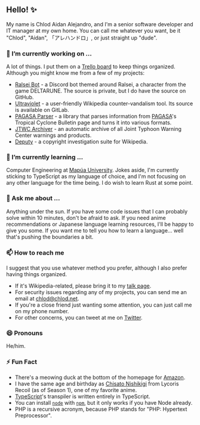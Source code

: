 ## Hello! ✨

My name is Chlod Aidan Alejandro, and I'm a senior software developer and IT manager at my own home. You can call me whatever you want, be it "Chlod", "Aidan", 「アレハンドロ」, or just straight up "dude".

### 🔭 I’m currently working on ...
A lot of things. I put them on a [Trello board](https://trello.com/b/NAr4XDX8/my-projects) to keep things organized. Although you might know me from a few of my projects:
* [Ralsei Bot](https://ralsei.chlod.net) - a Discord bot themed around Ralsei, a character from the game DELTARUNE. The source is private, but I do have the source on GitHub.
* [Ultraviolet](https://gitlab.com/redwarn/ultraviolet) - a user-friendly Wikipedia counter-vandalism tool. Its source is available on GitLab.
* [PAGASA Parser](https://pagasa.chlod.net) - a library that parses information from [PAGASA](https://en.wikipedia.org/wiki/PAGASA)'s Tropical Cyclone Bulletin page and turns it into various formats.
* [JTWC Archiver](https://wiki.chlod.net/jtwc) - an automatic archive of all Joint Typhoon Warning Center warnings and products.
* [Deputy](https://github.com/ChlodAlejandro/deputy) - a copyright investigation suite for Wikipedia.

### 🌱 I’m currently learning ...
Computer Engineering at [Mapúa University](https://en.wikipedia.org/wiki/Mapúa_University). Jokes aside, I'm currently sticking to TypeScript as my language of choice, and I'm not focusing on any other language for the time being. I do wish to learn Rust at some point.

### 💬 Ask me about ...
Anything under the sun. If you have some code issues that I can probably solve within 10 minutes, don't be afraid to ask. If you need anime recommendations or Japanese language learning resources, I'll be happy to give you some. If you want me to tell you how to learn a language... well that's pushing the boundaries a bit.

### 📫 How to reach me
I suggest that you use whatever method you prefer, although I also prefer having things organized.
* If it's Wikipedia-related, please bring it to my [talk page](https://en.wikipedia.org/wiki/User_talk:Chlod).
* For security issues regarding any of my projects, you can send me an email at [chlod@chlod.net](mailto:chlod@chlod.net).
* If you're a close friend just wanting some attention, you can just call me on my phone number.
* For other concerns, you can tweet at me on [Twitter](https://twitter.com/ChlodAlejandro).

### 😄 Pronouns
He/him.

### ⚡ Fun Fact
* There's a meowing duck at the bottom of the homepage for [Amazon](https://amazon.com).
* I have the same age and birthday as [Chisato Nishikigi](https://lycoris-recoil.fandom.com/wiki/Chisato_Nishikigi) from Lycoris Recoil (as of Season 1), one of my favorite anime.
* [TypeScript](https://github.com/microsoft/typescript)'s transpiler is written entirely in TypeScript.
* You can install [`node`](https://www.nodejs.org) with [`npm`](https://www.npmjs.com/package/node), but it only works if you have Node already.
* PHP is a recursive acronym, because PHP stands for "PHP: Hypertext Preprocessor".
